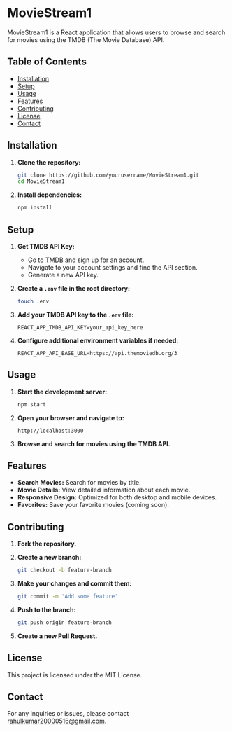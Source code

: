 # MovieStream1

MovieStream1 is a React application that allows users to browse and search for movies using the TMDB (The Movie Database) API.

## Table of Contents
- [Installation](#installation)
- [Setup](#setup)
- [Usage](#usage)
- [Features](#features)
- [Contributing](#contributing)
- [License](#license)
- [Contact](#contact)

## Installation

1. **Clone the repository:**
    ```bash
    git clone https://github.com/yourusername/MovieStream1.git
    cd MovieStream1
    ```

2. **Install dependencies:**
    ```bash
    npm install
    ```

## Setup

1. **Get TMDB API Key:**
    - Go to [TMDB](https://www.themoviedb.org/) and sign up for an account.
    - Navigate to your account settings and find the API section.
    - Generate a new API key.

2. **Create a `.env` file in the root directory:**
    ```bash
    touch .env
    ```

3. **Add your TMDB API key to the `.env` file:**
    ```env
    REACT_APP_TMDB_API_KEY=your_api_key_here
    ```

4. **Configure additional environment variables if needed:**
    ```env
    REACT_APP_API_BASE_URL=https://api.themoviedb.org/3
    ```

## Usage

1. **Start the development server:**
    ```bash
    npm start
    ```

2. **Open your browser and navigate to:**
    ```
    http://localhost:3000
    ```

3. **Browse and search for movies using the TMDB API.**

## Features

- **Search Movies:** Search for movies by title.
- **Movie Details:** View detailed information about each movie.
- **Responsive Design:** Optimized for both desktop and mobile devices.
- **Favorites:** Save your favorite movies (coming soon).

## Contributing

1. **Fork the repository.**

2. **Create a new branch:**
    ```bash
    git checkout -b feature-branch
    ```

3. **Make your changes and commit them:**
    ```bash
    git commit -m 'Add some feature'
    ```

4. **Push to the branch:**
    ```bash
    git push origin feature-branch
    ```

5. **Create a new Pull Request.**

## License

This project is licensed under the MIT License.

## Contact

For any inquiries or issues, please contact [rahulkumar20000516@gmail.com](mailto:rahulkumar20000516@gmail.com).